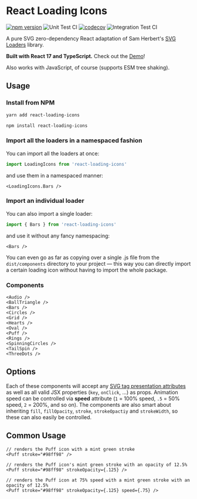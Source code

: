 # React Loading Icons

[![npm version](https://badge.fury.io/js/react-loading-icons.svg)](https://badge.fury.io/js/react-loading-icons)
![Unit Test CI](https://github.com/dkress59/react-loading-icons/workflows/Unit%20Test%20CI/badge.svg)
[![codecov](https://codecov.io/gh/dkress59/react-loading-icons/branch/master/graph/badge.svg?token=4KMKEPIAWM)](https://codecov.io/gh/dkress59/react-loading-icons)
![Integration Test CI](https://github.com/dkress59/react-loading-icons/workflows/Integration%20Test%20CI/badge.svg)

A pure SVG zero-dependency React adaptation of Sam Herbert's [SVG Loaders](https://github.com/SamHerbert/SVG-Loaders) library.

**Built with React 17 and TypeScript.**
Check out the [Demo](https://loading.damiankress.de)!

Also works with JavaScript, of course (supports ESM tree shaking).

## Usage

### Install from NPM

```bash
yarn add react-loading-icons
```

```bash
npm install react-loading-icons
```

### Import all the loaders in a namespaced fashion

You can import all the loaders at once:

```ts
import LoadingIcons from 'react-loading-icons'
```

and use them in a namespaced manner:

```tsx
<LoadingIcons.Bars />
```

### Import an individual loader

You can also import a single loader:

```ts
import { Bars } from 'react-loading-icons'
```

and use it without any fancy namespacing:

```tsx
<Bars />
```

You can even go as far as copying over a single .js file from the `dist/components` directory to your project — this way you can directly import a certain loading icon without having to import the whole package.

### Components

```tsx
<Audio />
<BallTriangle />
<Bars />
<Circles />
<Grid />
<Hearts />
<Oval />
<Puff />
<Rings />
<SpinningCircles />
<TailSpin />
<ThreeDots />
```

## Options

Each of these components will accept any [SVG tag presentation attributes](https://developer.mozilla.org/en-US/docs/Web/SVG/Attribute/Presentation) as well as all valid JSX properties (`key`, `onClick`, …) as props. Animation speed can be controlled via **speed** attribute (`1` = 100% speed, `.5` = 50% speed, `2` = 200%, and so on). The components are also smart about inheriting `fill`, `fillOpacity`, `stroke`, `strokeOpactiy` and `strokeWidth`, so these can also easily be controlled.

## Common Usage

```tsx
// renders the Puff icon with a mint green stroke
<Puff stroke="#98ff98" />

// renders the Puff icon's mint green stroke with an opacity of 12.5%
<Puff stroke="#98ff98" strokeOpacity={.125} />

// renders the Puff icon at 75% speed with a mint green stroke with an opacity of 12.5%
<Puff stroke="#98ff98" strokeOpacity={.125} speed={.75} />
```
